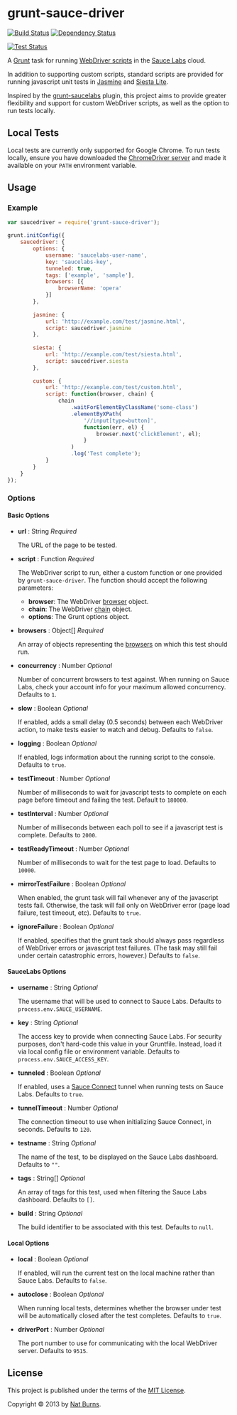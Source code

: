 grunt-sauce-driver
==================

[![Build Status](https://travis-ci.org/burnnat/grunt-sauce-driver.png)](https://travis-ci.org/burnnat/grunt-sauce-driver) [![Dependency Status](https://gemnasium.com/burnnat/grunt-sauce-driver.png)](https://gemnasium.com/burnnat/grunt-sauce-driver)

[![Test Status](https://saucelabs.com/browser-matrix/grunt-sauce-driver.svg)](https://saucelabs.com/u/grunt-sauce-driver)

A [Grunt](http://gruntjs.com/) task for running [WebDriver scripts](https://github.com/admc/wd) in the [Sauce Labs](https://saucelabs.com/) cloud.

In addition to supporting custom scripts, standard scripts are provided for running javascript unit tests in [Jasmine](http://pivotal.github.io/jasmine/) and [Siesta Lite](http://www.bryntum.com/products/siesta/).

Inspired by the [grunt-saucelabs](https://github.com/axemclion/grunt-saucelabs) plugin, this project aims to provide greater flexibility and support for custom WebDriver scripts, as well as the option to run tests locally.

Local Tests
-----------

Local tests are currently only supported for Google Chrome. To run tests locally, ensure you have downloaded the [ChromeDriver server](https://sites.google.com/a/chromium.org/chromedriver/home) and made it available on your `PATH` environment variable.

Usage
-----

### Example ###

```javascript
var saucedriver = require('grunt-sauce-driver');

grunt.initConfig({
	saucedriver: {
		options: {
			username: 'saucelabs-user-name',
			key: 'saucelabs-key',
			tunneled: true,
			tags: ['example', 'sample'],
			browsers: [{
				browserName: 'opera'
			}]
		},
		
		jasmine: {
			url: 'http://example.com/test/jasmine.html',
			script: saucedriver.jasmine
		},
		
		siesta: {
			url: 'http://example.com/test/siesta.html',
			script: saucedriver.siesta
		},
		
		custom: {
			url: 'http://example.com/test/custom.html',
			script: function(browser, chain) {
				chain
					.waitForElementByClassName('some-class')
					.elementByXPath(
						'//input[type=button]',
						function(err, el) {
							browser.next('clickElement', el);
						}
					)
					.log('Test complete');
			}
		}
	}
});
```

### Options ###

#### Basic Options ####

* __url__ : String _Required_

  The URL of the page to be tested.

* __script__ : Function _Required_

  The WebDriver script to run, either a custom function or one provided by `grunt-sauce-driver`.
  The function should accept the following parameters:

  * __browser__: The WebDriver [browser](https://github.com/admc/wd#browser-initialization) object.
  * __chain__: The WebDriver [chain](https://github.com/admc/wd#chain-api) object.
  * __options__: The Grunt options object.

* __browsers__ : Object[] _Required_

  An array of objects representing the [browsers](https://saucelabs.com/docs/platforms) on which this test should run.

* __concurrency__ : Number _Optional_

  Number of concurrent browsers to test against. When running on Sauce Labs, check your account info for your maximum allowed concurrency. Defaults to `1`.

* __slow__ : Boolean _Optional_

  If enabled, adds a small delay (0.5 seconds) between each WebDriver action, to make tests easier to watch and debug. Defaults to `false`.

* __logging__ : Boolean _Optional_

  If enabled, logs information about the running script to the console. Defaults to `true`.

* __testTimeout__ : Number _Optional_

  Number of milliseconds to wait for javascript tests to complete on each page before timeout and failing the test. Default to `180000`.

* __testInterval__ : Number _Optional_

  Number of milliseconds between each poll to see if a javascript test is complete. Defaults to `2000`.

* __testReadyTimeout__ : Number _Optional_

  Number of milliseconds to wait for the test page to load. Defaults to `10000`.

* __mirrorTestFailure__ : Boolean _Optional_

  When enabled, the grunt task will fail whenever any of the javascript tests fail. Otherwise, the task will fail only on WebDriver error (page load failure, test timeout, etc). Defaults to `true`.

* __ignoreFailure__ : Boolean _Optional_

  If enabled, specifies that the grunt task should always pass regardless of WebDriver errors or javascript test failures. (The task may still fail under certain catastrophic errors, however.) Defaults to `false`.

#### SauceLabs Options ####

* __username__ : String _Optional_

  The username that will be used to connect to Sauce Labs. Defaults to `process.env.SAUCE_USERNAME`.

* __key__ : String _Optional_

  The access key to provide when connecting Sauce Labs. For security purposes, don't hard-code this value in your Gruntfile. Instead, load it via local config file or environment variable. Defaults to `process.env.SAUCE_ACCESS_KEY`.

* __tunneled__ : Boolean _Optional_

  If enabled, uses a [Sauce Connect](https://saucelabs.com/docs/connect) tunnel when running tests on Sauce Labs. Defaults to `true`.

* __tunnelTimeout__ : Number _Optional_

  The connection timeout to use when initializing Sauce Connect, in seconds. Defaults to `120`.

* __testname__ : String _Optional_

  The name of the test, to be displayed on the Sauce Labs dashboard. Defaults to `""`.

* __tags__ : String[] _Optional_

  An array of tags for this test, used when filtering the Sauce Labs dashboard. Defaults to `[]`.

* __build__ : String _Optional_

  The build identifier to be associated with this test. Defaults to `null`.

#### Local Options ####

* __local__ : Boolean _Optional_

  If enabled, will run the current test on the local machine rather than Sauce Labs. Defaults to `false`.

* __autoclose__ : Boolean _Optional_

  When running local tests, determines whether the browser under test will be automatically closed after the test completes. Defaults to `true`.

* __driverPort__ : Number _Optional_

  The port number to use for communicating with the local WebDriver server. Defaults to `9515`.

License
-------

This project is published under the terms of the [MIT License](http://opensource.org/licenses/MIT).

Copyright &copy; 2013 by [Nat Burns](https://github.com/burnnat).
